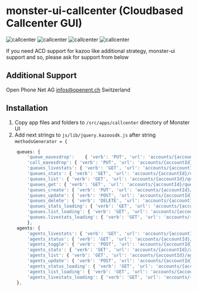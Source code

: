 # monster-ui-callcenter (Cloudbased Callcenter GUI)
![callcenter](https://raw.githubusercontent.com/urueedi/monster-ui-callcenter/master/metadata/screenshots/callcenter_1.png)
![callcenter](https://raw.githubusercontent.com/urueedi/monster-ui-callcenter/master/metadata/screenshots/callcenter_2.png)
![callcenter](https://raw.githubusercontent.com/urueedi/monster-ui-callcenter/master/metadata/screenshots/callcenter_3.png)
![callcenter](https://raw.githubusercontent.com/urueedi/monster-ui-callcenter/master/metadata/screenshots/callcenter_4.png)

If you need ACD support for kazoo like additional strategy, monster-ui support and so, please ask for support from below

Additional Support
------------------
Open Phone Net AG infos@openent.ch Switzerland

Installation
------------------
1. Copy app files and folders to `/src/apps/callcenter` directory of Monster UI
2. Add next strings to `js/lib/jquery.kazoosdk.js` after string `methodsGenerator = {`
```javascript
    queues: {
        'queue_eavesdrop':    { 'verb': 'PUT', 'url': 'accounts/{accountId}/queues/{queueId}/eavesdrop' },
        'call_eavesdrop': { 'verb': 'PUT', 'url': 'accounts/{accountId}/queues/eavesdrop' },
        'queues_livestats': { 'verb': 'GET', 'url': 'accounts/{accountId}/queues/stats' },
        'queues_stats': { 'verb': 'GET', 'url': 'accounts/{accountId}/queues/stats' },
        'queues_list': { 'verb': 'GET', 'url': 'accounts/{accountId}/queues' },
        'queues_get': { 'verb': 'GET', 'url': 'accounts/{accountId}/queues/{queuesId}' },
        'queues_create': { 'verb': 'PUT', 'url': 'accounts/{accountId}/queues' },
        'queues_update': { 'verb': 'POST', 'url': 'accounts/{accountId}/queues/{queuesId}' },
        'queues_delete': { 'verb': 'DELETE', 'url': 'accounts/{accountId}/queues/{queuesId}' },
        'queues_stats_loading': { 'verb': 'GET', 'url': 'accounts/{accountId}/queues/stats' },
        'queues.list_loading': { 'verb': 'GET', 'url': 'accounts/{accountId}/queues' },
        'queues.livestats_loading': { 'verb': 'GET', 'url': 'accounts/{accountId}/queues/stats' }
        },
    agents: {
        'agents_livestats': { 'verb': 'GET', 'url': 'accounts/{accountId}/agents/stats' },
        'agents_status': { 'verb': 'GET', 'url': 'accounts/{accountId}/agents/status' },
        'agents_toggle': { 'verb': 'POST', 'url': 'accounts/{accountId}/agents/{agentId}/status' },
        'agents_stats': { 'verb': 'GET', 'url': 'accounts/{accountId}/agents/stats' },
        'agents_list': { 'verb': 'GET', 'url': 'accounts/{accountId}/agents' },
        'agents_update': { 'verb': 'POST', 'url': 'accounts/{accountId}/queues/{queuesId}/roster' },
        'agents_status_loading': { 'verb': 'GET', 'url': 'accounts/{accountId}/agents/status' },
        'agents_list_loading': { 'verb': 'GET', 'url': 'accounts/{accountId}/agents' },
        'agents_livestats_loading': { 'verb': 'GET', 'url': 'accounts/{accountId}/agents/stats' }
    },
```

